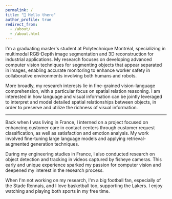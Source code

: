 ```yaml
---
permalink: /
title: "👋 Hello there"
author_profile: true
redirect_from: 
  - /about/
  - /about.html
---
```


I'm a graduating master's student at Polytechnique Montréal, specializing in multimodal RGB-Depth image segmentation and 3D reconstruction for industrial applications. My research focuses on developing advanced computer vision techniques for segmenting objects that appear separated in images, enabling accurate monitoring to enhance worker safety in collaborative environments involving both humans and robots.

More broadly, my research interests lie in fine-grained vision-language comprehension, with a particular focus on spatial relation reasoning. I am interested in how language and visual information can be jointly leveraged to interpret and model detailed spatial relationships between objects, in order to preserve and utilize the richness of visual information.

------

Back when I was living in France, I interned on a project focused on enhancing customer care in contact centers through customer request classification, as well as satisfaction and emotion analysis. My work involved fine-tuning large language models and applying retrieval-augmented generation techniques.

During my engineering studies in France, I also conducted research on object detection and tracking in videos captured by fisheye cameras. This early and unique experience sparked my passion for computer vision and deepened my interest in the research process.

When I'm not working on my research, I'm a big football fan, especially of the Stade Rennais, and I love basketball too, supporting the Lakers. I enjoy watching and playing both sports in my free time.
